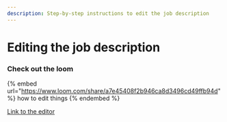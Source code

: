 ```yaml
---
description: Step-by-step instructions to edit the job description
---
```


# Editing the job description

### Check out the loom

{% embed url="https://www.loom.com/share/a7e45408f2b946ca8d3496cd49ffb94d" %}
how to edit things
{% endembed %}

[Link to the editor](https://gitlab.com/-/ide/project/eccoo-platform/services/recruitment/tree/master/-/app/routes/\_\_pages/job-description.mdx/)
